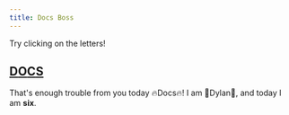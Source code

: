 ```yaml
---
title: Docs Boss
---
```


Try clicking on the letters!

## [D](boss/4.md)[O](boss/4.md)[C](boss/4.md)[S](boss/4.md)

That's enough trouble from you today 🔥Docs🔥! I am 🌟Dylan🌟, and today I am **six**.